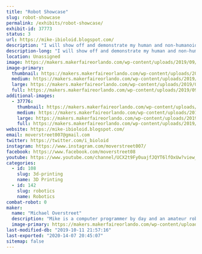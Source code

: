 ```yaml
---
title: "Robot Showcase"
slug: robot-showcase
permalink: /exhibits/robot-showcase/
exhibit-id: 37773
status: 3
url: https://mike-ibioloid.blogspot.com/
description: "I will show off and demonstrate my human and non-humanoid robots. I will show off how they work and function by using their soccer, dancing, human interaction and autonomous navigation skills. This will show people what it will be like in the future."
description-long: "I will show off and demonstrate my human and non-humanoid robots. I will show off how they work and function by using their soccer, dancing, human interaction and autonomous navigation skills. This will show people what it will be like in the future with robots in their home, work and in public places."
location: Unassigned
image: https://makers.makerfaireorlando.com/wp-content/uploads/2019/09/IMG_5047-768x1024.jpg
image-primary:
  thumbnail: https://makers.makerfaireorlando.com/wp-content/uploads/2019/09/IMG_5047-150x150.jpg
  medium: https://makers.makerfaireorlando.com/wp-content/uploads/2019/09/IMG_5047-225x300.jpg
  large: https://makers.makerfaireorlando.com/wp-content/uploads/2019/09/IMG_5047-768x1024.jpg
  full: https://makers.makerfaireorlando.com/wp-content/uploads/2019/09/IMG_5047.jpg
additional-images:
  - 37776:
    thumbnail: https://makers.makerfaireorlando.com/wp-content/uploads/2019/09/1_sgYQE5DU6PHNO00AqnN7-Q-150x150.jpeg
    medium: https://makers.makerfaireorlando.com/wp-content/uploads/2019/09/1_sgYQE5DU6PHNO00AqnN7-Q-300x225.jpeg
    large: https://makers.makerfaireorlando.com/wp-content/uploads/2019/09/1_sgYQE5DU6PHNO00AqnN7-Q-1024x768.jpeg
    full: https://makers.makerfaireorlando.com/wp-content/uploads/2019/09/1_sgYQE5DU6PHNO00AqnN7-Q.jpeg
website: https://mike-ibioloid.blogspot.com/
email: moverstreet007@gmail.com
twitter: https://twitter.com/i_bioloid
instagram: https://www.instagram.com/moverstreet007/
facebook: https://www.facebook.com/moverstreet08
youtube: https://www.youtube.com/channel/UCX2t9Fy0uajfJQYT6lfOxUw?view_as=subscriber
categories:
  - id: 108
    slug: 3d-printing
    name: 3D Printing
  - id: 142
    slug: robotics
    name: Robotics
combat-robot: 0
maker:
  name: "Michael Overstreet"
  description: "Mike is a computer programmer by day and an amateur roboticist by night. Mike and his humanoid robot Boomer have competed in the last 11 Robogames and have won multiple bronze, silver and gold metals. For the past 9 years he has been experimenting with 3D printed robot designs at his local hackerspace which he is a founding member of. He is an active member of the 3D printer community and he is working on his own 3d printer design. He also has been a grass roots supporter of the Kansas City Maker Faire as well as attending most of the national and international Maker Faires. People who are interested in his adventures in robotics should check out his blog \"I, Bioloid\". He is currently exploring open-source 3D printed robotics and using the ROS (Robot Operating System) with his robots."
  image-primary: https://makers.makerfaireorlando.com/wp-content/uploads/2019/09/CROPPED-IMG_6649_PX7.jpg
last-modified-db: "2019-10-11 21:57:16"
last-exported: "2020-14-07 20:45:07"
sitemap: false
---
```

